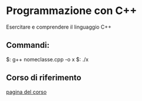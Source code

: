 Programmazione con C++
===

Esercitare e comprendere il linguaggio C++

## Commandi:
$: g++ nomeclasse.cpp -o x
$: ./x


## Corso di riferimento
[pagina del corso](http://www.cs.unibo.it/~laneve/programming.html)